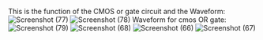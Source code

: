 This is the function of the CMOS or gate circuit and the Waveform:
![Screenshot (77)](https://github.com/user-attachments/assets/0d66e540-362f-499a-8cf3-a766cf4b32ee)
![Screenshot (78)](https://github.com/user-attachments/assets/c08ea758-d53d-435b-a3f1-9d22964dd1d0)
Waveform for cmos OR gate:
![Screenshot (79)](https://github.com/user-attachments/assets/c3d0bba7-bf02-44f9-9044-51a6a69e1860)
![Screenshot (68)](https://github.com/user-attachments/assets/a5788a81-a08e-48a5-812f-c01788d18f8e)
![Screenshot (66)](https://github.com/user-attachments/assets/bf75f6ae-11ed-4e43-8f59-043ea9bd4f36)
![Screenshot (67)](https://github.com/user-attachments/assets/13949af4-a728-4609-b0b4-aeb911d08409)

